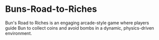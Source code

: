 # Buns-Road-to-Riches
Bun's Road to Riches is an engaging arcade-style game where players guide Bun to collect coins and avoid bombs in a dynamic, physics-driven environment.
